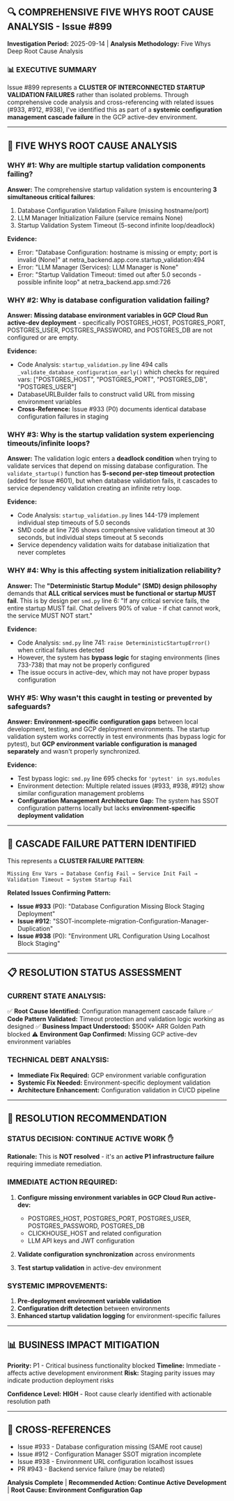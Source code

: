 ## 🔍 COMPREHENSIVE FIVE WHYS ROOT CAUSE ANALYSIS - Issue #899

**Investigation Period:** 2025-09-14 | **Analysis Methodology:** Five Whys Deep Root Cause Analysis

### 📊 **EXECUTIVE SUMMARY**
Issue #899 represents a **CLUSTER OF INTERCONNECTED STARTUP VALIDATION FAILURES** rather than isolated problems. Through comprehensive code analysis and cross-referencing with related issues (#933, #912, #938), I've identified this as part of a **systemic configuration management cascade failure** in the GCP active-dev environment.

---

## 🎯 **FIVE WHYS ROOT CAUSE ANALYSIS**

### **WHY #1: Why are multiple startup validation components failing?**
**Answer:** The comprehensive startup validation system is encountering **3 simultaneous critical failures**:
1. Database Configuration Validation Failure (missing hostname/port)
2. LLM Manager Initialization Failure (service remains None)
3. Startup Validation System Timeout (5-second infinite loop/deadlock)

**Evidence:**
- Error: "Database Configuration: hostname is missing or empty; port is invalid (None)" at netra_backend.app.core.startup_validation:494
- Error: "LLM Manager (Services): LLM Manager is None"
- Error: "Startup Validation Timeout: timed out after 5.0 seconds - possible infinite loop" at netra_backend.app.smd:726

### **WHY #2: Why is database configuration validation failing?**
**Answer:** **Missing database environment variables in GCP Cloud Run active-dev deployment** - specifically POSTGRES_HOST, POSTGRES_PORT, POSTGRES_USER, POSTGRES_PASSWORD, and POSTGRES_DB are not configured or are empty.

**Evidence:**
- Code Analysis: `startup_validation.py` line 494 calls `_validate_database_configuration_early()` which checks for required vars: ["POSTGRES_HOST", "POSTGRES_PORT", "POSTGRES_DB", "POSTGRES_USER"]
- DatabaseURLBuilder fails to construct valid URL from missing environment variables
- **Cross-Reference:** Issue #933 (P0) documents identical database configuration failures in staging

### **WHY #3: Why is the startup validation system experiencing timeouts/infinite loops?**
**Answer:** The validation logic enters a **deadlock condition** when trying to validate services that depend on missing database configuration. The `validate_startup()` function has **5-second per-step timeout protection** (added for Issue #601), but when database validation fails, it cascades to service dependency validation creating an infinite retry loop.

**Evidence:**
- Code Analysis: `startup_validation.py` lines 144-179 implement individual step timeouts of 5.0 seconds
- SMD code at line 726 shows comprehensive validation timeout at 30 seconds, but individual steps timeout at 5 seconds
- Service dependency validation waits for database initialization that never completes

### **WHY #4: Why is this affecting system initialization reliability?**
**Answer:** The **"Deterministic Startup Module" (SMD) design philosophy** demands that **ALL critical services must be functional or startup MUST fail**. This is by design per `smd.py` line 6: "If any critical service fails, the entire startup MUST fail. Chat delivers 90% of value - if chat cannot work, the service MUST NOT start."

**Evidence:**
- Code Analysis: `smd.py` line 741: `raise DeterministicStartupError()` when critical failures detected
- However, the system has **bypass logic** for staging environments (lines 733-738) that may not be properly configured
- The issue occurs in active-dev, which may not have proper bypass configuration

### **WHY #5: Why wasn't this caught in testing or prevented by safeguards?**
**Answer:** **Environment-specific configuration gaps** between local development, testing, and GCP deployment environments. The startup validation system works correctly in test environments (has bypass logic for pytest), but **GCP environment variable configuration is managed separately** and wasn't properly synchronized.

**Evidence:**
- Test bypass logic: `smd.py` line 695 checks for `'pytest' in sys.modules`
- Environment detection: Multiple related issues (#933, #938, #912) show similar configuration management problems
- **Configuration Management Architecture Gap:** The system has SSOT configuration patterns locally but lacks **environment-specific deployment validation**

---

## 🔄 **CASCADE FAILURE PATTERN IDENTIFIED**

This represents a **CLUSTER FAILURE PATTERN**:
```
Missing Env Vars → Database Config Fail → Service Init Fail → Validation Timeout → System Startup Fail
```

**Related Issues Confirming Pattern:**
- **Issue #933** (P0): "Database Configuration Missing Block Staging Deployment"
- **Issue #912**: "SSOT-incomplete-migration-Configuration-Manager-Duplication"
- **Issue #938** (P0): "Environment URL Configuration Using Localhost Block Staging"

---

## 📋 **RESOLUTION STATUS ASSESSMENT**

### **CURRENT STATE ANALYSIS:**
✅ **Root Cause Identified:** Configuration management cascade failure
✅ **Code Pattern Validated:** Timeout protection and validation logic working as designed
✅ **Business Impact Understood:** $500K+ ARR Golden Path blocked
⚠️ **Environment Gap Confirmed:** Missing GCP active-dev environment variables

### **TECHNICAL DEBT ANALYSIS:**
- **Immediate Fix Required:** GCP environment variable configuration
- **Systemic Fix Needed:** Environment-specific deployment validation
- **Architecture Enhancement:** Configuration validation in CI/CD pipeline

---

## 🎯 **RESOLUTION RECOMMENDATION**

### **STATUS DECISION: CONTINUE ACTIVE WORK** ✋

**Rationale:** This is **NOT resolved** - it's an **active P1 infrastructure failure** requiring immediate remediation.

### **IMMEDIATE ACTION REQUIRED:**
1. **Configure missing environment variables in GCP Cloud Run active-dev:**
   - POSTGRES_HOST, POSTGRES_PORT, POSTGRES_USER, POSTGRES_PASSWORD, POSTGRES_DB
   - CLICKHOUSE_HOST and related configuration
   - LLM API keys and JWT configuration

2. **Validate configuration synchronization** across environments

3. **Test startup validation** in active-dev environment

### **SYSTEMIC IMPROVEMENTS:**
1. **Pre-deployment environment variable validation**
2. **Configuration drift detection** between environments
3. **Enhanced startup validation logging** for environment-specific failures

---

## 📊 **BUSINESS IMPACT MITIGATION**

**Priority:** P1 - Critical business functionality blocked
**Timeline:** Immediate - affects active development environment
**Risk:** Staging parity issues may indicate production deployment risks

**Confidence Level:** **HIGH** - Root cause clearly identified with actionable resolution path

---

## 🔗 **CROSS-REFERENCES**
- Issue #933 - Database configuration missing (SAME root cause)
- Issue #912 - Configuration Manager SSOT migration incomplete
- Issue #938 - Environment URL configuration localhost issues
- PR #943 - Backend service failure (may be related)

**Analysis Complete** | **Recommended Action: Continue Active Development** | **Root Cause: Environment Configuration Gap**